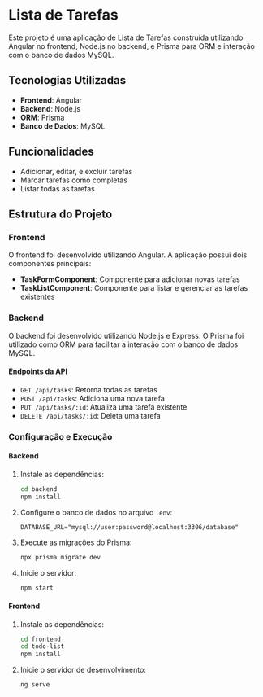 # Lista de Tarefas

Este projeto é uma aplicação de Lista de Tarefas construída utilizando Angular no frontend, Node.js no backend, e Prisma para ORM e interação com o banco de dados MySQL.

## Tecnologias Utilizadas

- **Frontend**: Angular
- **Backend**: Node.js
- **ORM**: Prisma
- **Banco de Dados**: MySQL

## Funcionalidades

- Adicionar, editar, e excluir tarefas
- Marcar tarefas como completas
- Listar todas as tarefas

## Estrutura do Projeto

### Frontend

O frontend foi desenvolvido utilizando Angular. A aplicação possui dois componentes principais:
- **TaskFormComponent**: Componente para adicionar novas tarefas
- **TaskListComponent**: Componente para listar e gerenciar as tarefas existentes

### Backend

O backend foi desenvolvido utilizando Node.js e Express. O Prisma foi utilizado como ORM para facilitar a interação com o banco de dados MySQL.

#### Endpoints da API

- `GET /api/tasks`: Retorna todas as tarefas
- `POST /api/tasks`: Adiciona uma nova tarefa
- `PUT /api/tasks/:id`: Atualiza uma tarefa existente
- `DELETE /api/tasks/:id`: Deleta uma tarefa

### Configuração e Execução

#### Backend

1. Instale as dependências:
    ```bash
    cd backend
    npm install
    ```

2. Configure o banco de dados no arquivo `.env`:
    ```env
    DATABASE_URL="mysql://user:password@localhost:3306/database"
    ```

3. Execute as migrações do Prisma:
    ```bash
    npx prisma migrate dev
    ```

4. Inicie o servidor:
    ```bash
    npm start
    ```

#### Frontend

1. Instale as dependências:
    ```bash
    cd frontend
    cd todo-list
    npm install
    ```

2. Inicie o servidor de desenvolvimento:
    ```bash
    ng serve
    ```
